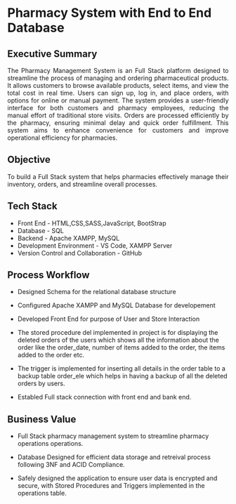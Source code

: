 # Pharmacy System with End to End Database

<h2 align="left">Executive Summary</h2>

<p align="justify">The Pharmacy Management System is an Full Stack platform designed to streamline the process of managing and ordering pharmaceutical products. It allows customers to browse available products, select items, and view the total cost in real time. Users can sign up, log in, and place orders, with options for online or manual payment. The system provides a user-friendly interface for both customers and pharmacy employees, reducing the manual effort of traditional store visits. Orders are processed efficiently by the pharmacy, ensuring minimal delay and quick order fulfillment. This system aims to enhance convenience for customers and improve operational efficiency for pharmacies.</p>

<h2 align = "left">Objective</h2>

<p align="justify">To build a Full Stack system that helps pharmacies effectively manage their inventory, orders, and streamline overall processes.</p>

<h2 align="left">Tech Stack</h2>

- Front End - HTML,CSS,SASS,JavaScript, BootStrap
- Database - SQL
- Backend - Apache XAMPP, MySQL
- Development Environment - VS Code, XAMPP Server  
- Version Control and Collaboration - GitHub  

<h2 align="left">Process Workflow</h2>

- Designed Schema for the relational database structure
- Configured Apache XAMPP and MySQL Database for developement
- Developed Front End for purpose of User and Store Interaction
- The stored procedure del implemented in project is for displaying the deleted orders of 
  the users which shows all the information about the order like the order_date, number of 
  items added to the order, the items added to the order etc.
  
- The trigger is implemented for inserting all details in the order table to a backup table 
  order_ele which helps in having a backup of all the deleted orders by users.
  
- Establed Full stack connection  with front end and bank end.

<h2 align="left">Business Value</h2>

- Full Stack pharmacy management system to streamline pharmacy operations operations.

- Database Designed for efficient data storage and retreival process following 3NF and ACID Compliance.

- Safely designed the application to ensure user data is encrypted and secure, with Stored Procedures and Triggers implemented in the operations table.

